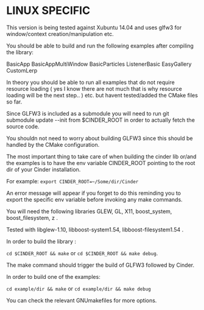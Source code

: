 LINUX SPECIFIC
==============

This version is being tested against Xubuntu 14.04 and uses glfw3 for window/context creation/manipulation etc.

You should be able to build and run the following examples after compiling the library:

BasicApp
BasicAppMultiWindow
BasicParticles
ListenerBasic
EasyGallery
CustomLerp

In theory you should be able to run all examples that do not require resource loading ( yes I know there are not much that is why resource loading will be the next step.. ) etc. but havent tested/added the CMake files so far.

Since GLFW3 is included as a submodule you will need to run git submodule update --init from $CINDER_ROOT in order to actually fetch the source code.

You shouldn not need to worry about building GLFW3 since this should be handled by the CMake configuration.

The most important thing to take care of when building the cinder lib or/and the examples is to have the env variable CINDER_ROOT pointing to the root dir of your Cinder installation.

For example:
```export CINDER_ROOT=~/Some/dir/Cinder```

An error message will appear if you forget to do this reminding you to export the specific env variable before invoking any make commands.

You will need the following libraries GLEW, GL, X11, boost_system, boost_filesystem, z .

Tested with libglew-1.10, libboost-system1.54, libboost-filesystem1.54 .

In order to build the library :

```cd $CINDER_ROOT && make``` or ```cd $CINDER_ROOT && make debug```.

The make command should trigger the build of GLFW3 followed by Cinder.

In order to build one of the examples:

```cd example/dir && make``` or ```cd example/dir && make debug``` 

You can check the relevant GNUmakefiles for more options.
